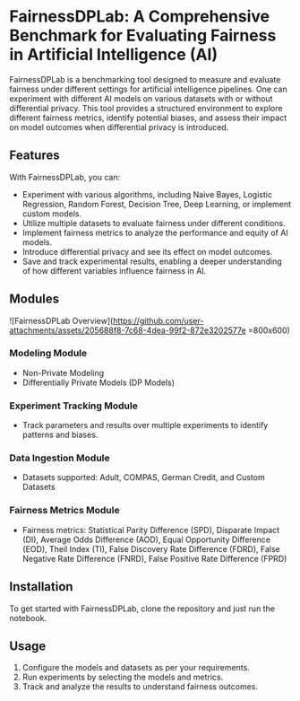 
# FairnessDPLab: A Comprehensive Benchmark for Evaluating Fairness in Artificial Intelligence (AI)

FairnessDPLab is a benchmarking tool designed to measure and evaluate fairness under different settings for artificial intelligence pipelines. One can experiment with different AI models on various datasets with or without differential privacy. This tool provides a structured environment to explore different fairness metrics, identify potential biases, and assess their impact on model outcomes when differential privacy is introduced.

## Features

With FairnessDPLab, you can:

- Experiment with various algorithms, including Naive Bayes, Logistic Regression, Random Forest, Decision Tree, Deep Learning, or implement custom models.
- Utilize multiple datasets to evaluate fairness under different conditions.
- Implement fairness metrics to analyze the performance and equity of AI models.
- Introduce differential privacy and see its effect on model outcomes.
- Save and track experimental results, enabling a deeper understanding of how different variables influence fairness in AI.

## Modules

![FairnessDPLab Overview](https://github.com/user-attachments/assets/205688f8-7c68-4dea-99f2-872e3202577e =800x600)

### Modeling Module
- Non-Private Modeling
- Differentially Private Models (DP Models)

### Experiment Tracking Module
- Track parameters and results over multiple experiments to identify patterns and biases.

### Data Ingestion Module
- Datasets supported: Adult, COMPAS, German Credit, and Custom Datasets

### Fairness Metrics Module
- Fairness metrics: Statistical Parity Difference (SPD), Disparate Impact (DI), Average Odds Difference (AOD), Equal Opportunity Difference (EOD), Theil Index (TI), False Discovery Rate Difference (FDRD), False Negative Rate Difference (FNRD), False Positive Rate Difference (FPRD)

## Installation

To get started with FairnessDPLab, clone the repository and just run the notebook.

## Usage

1. Configure the models and datasets as per your requirements.
2. Run experiments by selecting the models and metrics.
3. Track and analyze the results to understand fairness outcomes.


